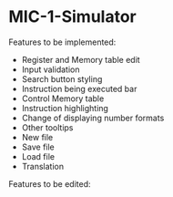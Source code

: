 # MIC-1-Simulator

Features to be implemented:
- Register and Memory table edit
- Input validation
- Search button styling
- Instruction being executed bar
- Control Memory table
- Instruction highlighting
- Change of displaying number formats
- Other tooltips
- New file
- Save file
- Load file
- Translation

Features to be edited: